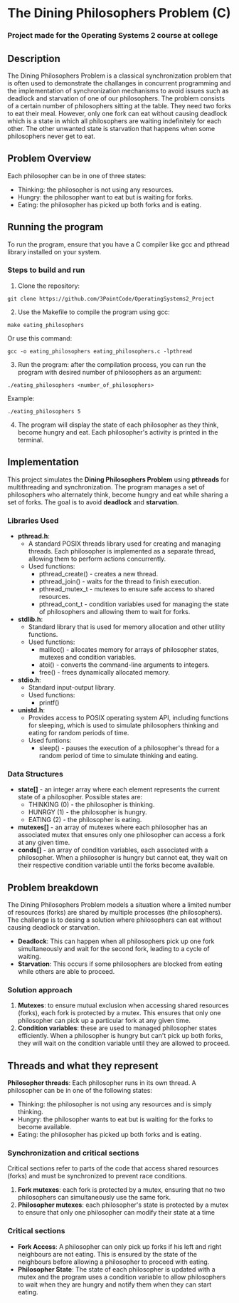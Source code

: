 # The Dining Philosophers Problem (C)
### Project made for the Operating Systems 2 course at college

## Description
The Dining Philosophers Problem is a classical synchronization problem that is often used to demonstrate the challanges in concurrent programming and the implementation of synchronization mechanisms to avoid issues such as deadlock and starvation of one of our philosophers. The problem consists of a certain number of philosophers sitting at the table. They need two forks to eat their meal. However, only one fork can eat without causing deadlock which is a state in which all philosophers are waiting indefinitely for each other. The other unwanted state is starvation that happens when some philosophers never get to eat.

## Problem Overview
Each philosopher can be in one of three states:
* Thinking: the philosopher is not using any resources.
* Hungry: the philosopher want to eat but is waiting for forks.
* Eating: the philosopher has picked up both forks and is eating.

## Running the program
To run the program, ensure that you have a C compiler like gcc and pthread library installed on your system.
### Steps to build and run
1. Clone the repository:
```
git clone https://github.com/3PointCode/OperatingSystems2_Project
```
2. Use the Makefile to compile the program using gcc:
```
make eating_philosophers
```
Or use this command:
```
gcc -o eating_philosophers eating_philosophers.c -lpthread
```
3. Run the program: after the compilation process, you can run the program with desired number of philosophers as an argument:
```
./eating_philosophers <number_of_philosophers>
```
Example:
```
./eating_philosophers 5
```
4. The program will display the state of each philosopher as they think, become hungry and eat. Each philosopher's activity is printed in the terminal.

## Implementation
This project simulates the **Dining Philosophers Problem** using **pthreads** for multithreading and synchronization. The program manages a set of philosophers who alternately think, become hungry and eat while sharing a set of forks. The goal is to avoid **deadlock** and **starvation**.
### Libraries Used
* **pthread.h**: 
    * A standard POSIX threads library used for creating and managing threads. Each philosopher is implemented as a separate thread, allowing them to perform actions concurrently.
    * Used functions:
        * pthread_create() - creates a new thread.
        * pthread_join() - waits for the thread to finish execution.
        * pthread_mutex_t - mutexes to ensure safe access to shared resources.
        * pthread_cont_t - condition variables used for managing the state of philosophers and allowing them to wait for forks.
* **stdlib.h**: 
    * Standard library that is used for memory allocation and other utility functions.
    * Used functions:
        * mallloc() - allocates memory for arrays of philosopher states, mutexes and condition variables.
        * atoi() - converts the command-line arguments to integers.
        * free() - frees dynamically allocated memory.
* **stdio.h**:
    * Standard input-output library.
    * Used functions:
        * printf()
* **unistd.h**:
    * Provides access to POSIX operating system API, including functions for sleeping, which is used to simulate philosophers thinking and eating for random periods of time.
    * Used funtions:
        * sleep() - pauses the execution of a philosopher's thread for a random period of time to simulate thinking and eating.
### Data Structures
* **state[]** - an integer array where each element represents the current state of a philosopher. Possible states are:
    * THINKING (0) - the philosopher is thinking. 
    * HUNRGY (1) - the philosopher is hungry.
    * EATING (2) - the philosopher is eating.
* **mutexes[]** - an array of mutexes where each philosopher has an associated mutex that ensures only one philosopher can access a fork at any given time.
* **conds[]** - an array of condition variables, each associated with a philosopher. When a philosopher is hungry but cannot eat, they wait on their respective condition variable until the forks become available.

## Problem breakdown
The Dining Philosophers Problem models a situation where a limited number of resources (forks) are shared by multiple processes (the philosophers).
The challenge is to desing a solution where philosophers can eat without causing deadlock or starvation.
* **Deadlock**: This can happen when all philosophers pick up one fork simultaneously and wait for the second fork, leading to a cycle of waiting.
* **Starvation**: This occurs if some philosophers are blocked from eating while others are able to proceed.

### Solution approach
1. **Mutexes**: to ensure mutual exclusion when accessing shared resources (forks), each fork is protected by a mutex. This ensures that only one philosopher can pick up a particular fork at any given time.
2. **Condition variables**: these are used to managed philosopher states efficiently. When a philosopher is hungry but can't pick up both forks, they will wait on the condition variable until they are allowed to proceed.

## Threads and what they represent
**Philosopher threads**: Each philosopher runs in its own thread. A philosopher can be in one of the following states:
* Thinking: the philosopher is not using any resources and is simply thinking.
* Hungry: the philosopher wants to eat but is waiting for the forks to become available.
* Eating: the philosopher has picked up both forks and is eating.

### Synchronization and critical sections
Critical sections refer to parts of the code that access shared resources (forks) and must be synchronized to prevent race conditions.
1. **Fork mutexes**: each fork is protected by a mutex, ensuring that no two philosophers can simultaneously use the same fork.
2. **Philosopher mutexes**: each philosopher's state is protected by a mutex to ensure that only one philosopher can modify their state at a time

### Critical sections
* **Fork Access**: A philosopher can only pick up forks if his left and right neighbours are not eating. This is ensured by the state of the neighbours before allowing a philosopher to proceed with eating.
* **Philosopher State**: The state of each philosopher is updated with a mutex and the program uses a condition variable to allow philosophers to wait when they are hungry and notify them when they can start eating.